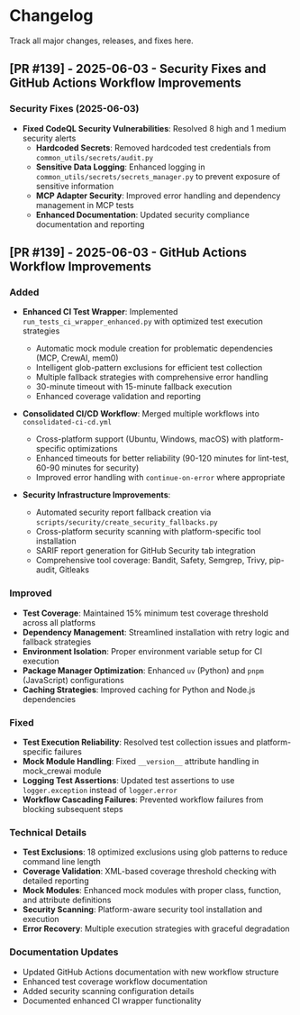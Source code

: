 # Changelog

Track all major changes, releases, and fixes here.

## [PR #139] - 2025-06-03 - Security Fixes and GitHub Actions Workflow Improvements

### Security Fixes (2025-06-03)
- **Fixed CodeQL Security Vulnerabilities**: Resolved 8 high and 1 medium security alerts
  - **Hardcoded Secrets**: Removed hardcoded test credentials from `common_utils/secrets/audit.py`
  - **Sensitive Data Logging**: Enhanced logging in `common_utils/secrets/secrets_manager.py` to prevent exposure of sensitive information
  - **MCP Adapter Security**: Improved error handling and dependency management in MCP tests
  - **Enhanced Documentation**: Updated security compliance documentation and reporting

## [PR #139] - 2025-06-03 - GitHub Actions Workflow Improvements

### Added
- **Enhanced CI Test Wrapper**: Implemented `run_tests_ci_wrapper_enhanced.py` with optimized test execution strategies
  - Automatic mock module creation for problematic dependencies (MCP, CrewAI, mem0)
  - Intelligent glob-pattern exclusions for efficient test collection
  - Multiple fallback strategies with comprehensive error handling
  - 30-minute timeout with 15-minute fallback execution
  - Enhanced coverage validation and reporting

- **Consolidated CI/CD Workflow**: Merged multiple workflows into `consolidated-ci-cd.yml`
  - Cross-platform support (Ubuntu, Windows, macOS) with platform-specific optimizations
  - Enhanced timeouts for better reliability (90-120 minutes for lint-test, 60-90 minutes for security)
  - Improved error handling with `continue-on-error` where appropriate

- **Security Infrastructure Improvements**:
  - Automated security report fallback creation via `scripts/security/create_security_fallbacks.py`
  - Cross-platform security scanning with platform-specific tool installation
  - SARIF report generation for GitHub Security tab integration
  - Comprehensive tool coverage: Bandit, Safety, Semgrep, Trivy, pip-audit, Gitleaks

### Improved
- **Test Coverage**: Maintained 15% minimum test coverage threshold across all platforms
- **Dependency Management**: Streamlined installation with retry logic and fallback strategies
- **Environment Isolation**: Proper environment variable setup for CI execution
- **Package Manager Optimization**: Enhanced `uv` (Python) and `pnpm` (JavaScript) configurations
- **Caching Strategies**: Improved caching for Python and Node.js dependencies

### Fixed
- **Test Execution Reliability**: Resolved test collection issues and platform-specific failures
- **Mock Module Handling**: Fixed `__version__` attribute handling in mock_crewai module
- **Logging Test Assertions**: Updated test assertions to use `logger.exception` instead of `logger.error`
- **Workflow Cascading Failures**: Prevented workflow failures from blocking subsequent steps

### Technical Details
- **Test Exclusions**: 18 optimized exclusions using glob patterns to reduce command line length
- **Coverage Validation**: XML-based coverage threshold checking with detailed reporting
- **Mock Modules**: Enhanced mock modules with proper class, function, and attribute definitions
- **Security Scanning**: Platform-aware security tool installation and execution
- **Error Recovery**: Multiple execution strategies with graceful degradation

### Documentation Updates
- Updated GitHub Actions documentation with new workflow structure
- Enhanced test coverage workflow documentation
- Added security scanning configuration details
- Documented enhanced CI wrapper functionality
